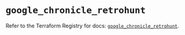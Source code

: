 # `google_chronicle_retrohunt`

Refer to the Terraform Registry for docs: [`google_chronicle_retrohunt`](https://registry.terraform.io/providers/hashicorp/google/6.38.0/docs/resources/chronicle_retrohunt).
